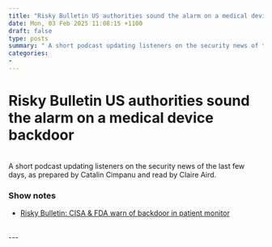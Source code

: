 ```yaml
---
title: "Risky Bulletin US authorities sound the alarm on a medical device backdoor"
date: Mon, 03 Feb 2025 11:08:15 +1100
draft: false
type: posts
summary: " A short podcast updating listeners on the security news of the last few days, as prepared by Catalin Cimpanu and read by"
categories: 
- 
---
```

# Risky Bulletin US authorities sound the alarm on a medical device backdoor


<br/>
A short podcast updating listeners on the security news of the last few days, as prepared by Catalin Cimpanu and read by Claire Aird.

### Show notes

-   [Risky Bulletin: CISA & FDA warn of backdoor in patient monitor](https://risky.biz/risky-bulletin-fda-warns-of-backdoor-in-patient-monitor/)

<br/>
---
